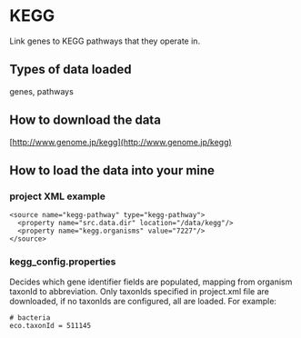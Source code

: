 # KEGG

Link genes to KEGG pathways that they operate in.

## Types of data loaded

genes, pathways

## How to download the data

[http://www.genome.jp/kegg](http://www.genome.jp/kegg)

## How to load the data into your mine

### project XML example

```markup
<source name="kegg-pathway" type="kegg-pathway">
  <property name="src.data.dir" location="/data/kegg"/>
  <property name="kegg.organisms" value="7227"/>
</source>
```

### kegg\_config.properties

Decides which gene identifier fields are populated, mapping from organism taxonId to abbreviation. Only taxonIds specified in project.xml file are downloaded, if no taxonIds are configured, all are loaded. For example:

```markup
# bacteria
eco.taxonId = 511145
```

